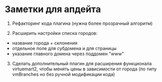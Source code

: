 Заметки для апдейта
===================

1. Рефакторинг кода плагина (нужна более прозрачный алгоритм)

2. Расширить настройки списка городов:

 * название города + склонения
 * отдельное поле для субдомена и для страницы
 * указание главного домена через поддомен "www"

3. Сделать дополнительный плагин для расширения функционала virtuemart2,
чтобы менять цены в зависимости от города (по типу vmBranches но без ручной модификации кода)

